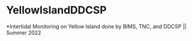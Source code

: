 # YellowIslandDDCSP
*Intertidal Monitoring on Yellow Island done by BIMS, TNC, and DDCSP || Summer 2022
